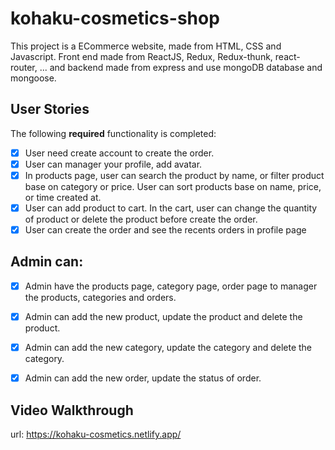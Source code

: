 # kohaku-cosmetics-shop

This project is a ECommerce website, made from HTML, CSS and Javascript. Front end made from ReactJS, Redux, Redux-thunk, react-router, ... and backend made from express and use mongoDB database and mongoose.

## User Stories
The following **required** functionality is completed:
- [X] User need create account to create the order.
- [X] User can manager your profile, add avatar.
- [X] In products page, user can search the product by name, or filter product base on category or price. User can sort products base on name, price, or time created at.
- [X] User can add product to cart. In the cart, user can change the quantity of product or delete the product before create the order.
- [X] User can create the order and see the recents orders in profile page

## Admin can:
- [X] Admin have the products page, category page, order page to manager the products, categories and orders. 
- [X] Admin can add the new product, update the product and delete the product.
- [X] Admin can add the new category, update the category and delete the category.
- [X] Admin can add the new order, update the status of order.



## Video Walkthrough



url: https://kohaku-cosmetics.netlify.app/
